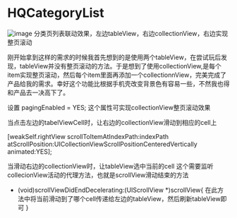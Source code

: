 # HQCategoryList

![image](https://github.com/yanhaiqiang/HQCategoryList/blob/master/image.png)
分类页列表联动效果，左边tableView，右边collectionView，右边实现整页滚动


刚开始拿到这样的需求的时候我首先想到的是使用两个tableView，在尝试玩后发现，tableView并没有整页滚动的方法。于是想到了使用collectionView,是每个item实现整页滚动，然后每个item里面再添加一个collectionnView，完美完成了产品给我的需求。幸好这个功能比根据手机壳改变背景色有容易一些，不然我也得和产品去一决高下了。

设置  pagingEnabled = YES; 这个属性可实现collectionView整页滚动效果


当点击左边的tabelViewCell时，让右边的collectionView滑动到相应的cell上

[weakSelf.rightView scrollToItemAtIndexPath:indexPath atScrollPosition:UICollectionViewScrollPositionCenteredVertically animated:YES];

当滑动右边的collectionView时，让tableView选中当前的cell
这个需要监听collecionView活动的代理方法，也就是scrollView滑动结束的方法
- (void)scrollViewDidEndDecelerating:(UIScrollView *)scrollView{
    在此方法中将当前滑动到了哪个cell传递给左边的tableView，然后刷新tableView即可
}

